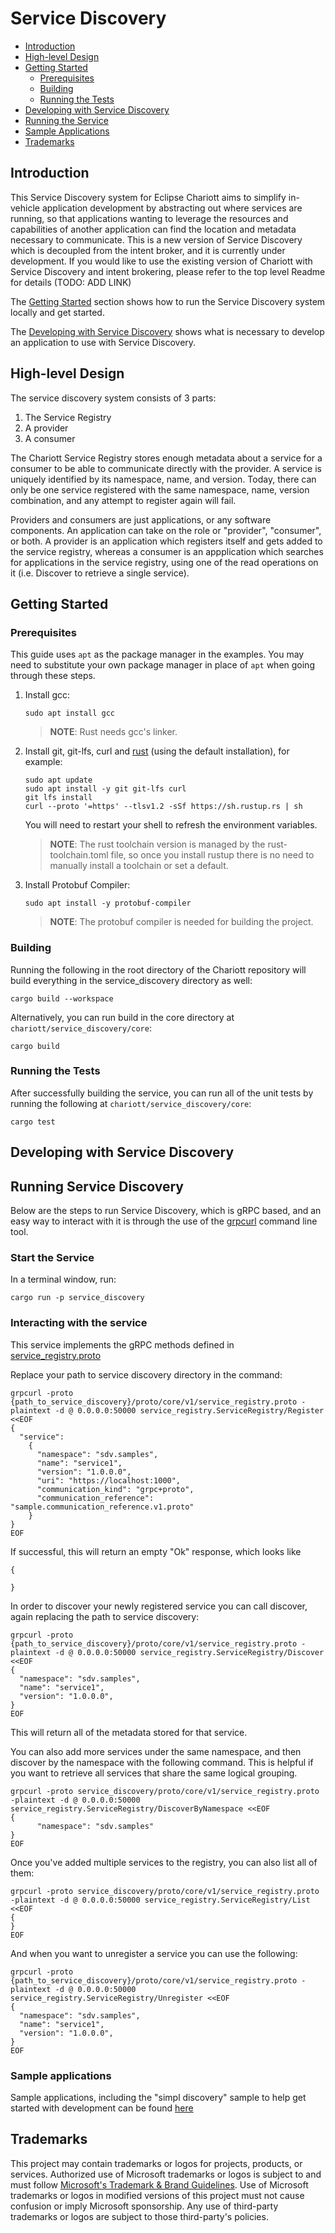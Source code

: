 # Service Discovery

- [Introduction](#introduction)
- [High-level Design](#high-level-design)
- [Getting Started](#getting-started)
  - [Prerequisites](#prerequisites)
  - [Building](#building)
  - [Running the Tests](#running-the-tests)
- [Developing with Service Discovery](#developing-with-service-discovery)
- [Running the Service](#running-the-service)
- [Sample Applications](#sample-applications)
- [Trademarks](#trademarks)

## Introduction 
This Service Discovery system for Eclipse Chariott aims to simplify in-vehicle application development by abstracting out where services are running, so that applications wanting to leverage the resources and capabilities of another application can find the location and metadata necessary to communicate. This is a new version of Service Discovery which is decoupled from the intent broker, and it is currently under development. If you would like to use the existing version of Chariott with Service Discovery and intent brokering, please refer to the top level Readme for details (TODO: ADD LINK)

The [Getting Started](#getting-started) section shows how to run the Service Discovery system locally and get started.

The [Developing with Service Discovery](#developing-with-service-discovery) shows what is necessary to develop an application to use with Service Discovery.

## High-level Design
The service discovery system consists of 3 parts:
1.	The Service Registry
2.	A provider 
3.	A consumer

The Chariott Service Registry stores enough metadata about a service for a consumer to be able to communicate directly with the provider. A service is uniquely identified by its namespace, name, and version. Today, there can only be one service registered with the same namespace, name, version combination, and any attempt to register again will fail.

Providers and consumers are just applications, or any software components. An application can take on the role or "provider", "consumer", or both. A provider is an application which registers itself and gets added to the service registry, whereas a consumer is an appplication which searches for applications in the service registry, using one of the read operations on it (i.e. Discover to retrieve a single service).

## Getting Started 
### Prerequisites
This guide uses `apt` as the package manager in the examples. You may need to substitute your own
package manager in place of `apt` when going through these steps.

1. Install gcc:

    ```shell
    sudo apt install gcc
    ```

    > **NOTE**: Rust needs gcc's linker.

1. Install git, git-lfs, curl and [rust](https://rustup.rs/#) (using the default installation), for example:

    ```shell
    sudo apt update
    sudo apt install -y git git-lfs curl
    git lfs install
    curl --proto '=https' --tlsv1.2 -sSf https://sh.rustup.rs | sh
    ```
    You will need to restart your shell to refresh the environment variables.

    > **NOTE**: The rust toolchain version is managed by the rust-toolchain.toml file, so once you
                install rustup there is no need to manually install a toolchain or set a default.

1. Install Protobuf Compiler:

    ```shell
    sudo apt install -y protobuf-compiler
    ```

    > **NOTE**: The protobuf compiler is needed for building the project.

### Building
Running the following in the root directory of the Chariott repository will build everything in the service_discovery directory as well:

```shell
cargo build --workspace
```

Alternatively, you can run build in the core directory at `chariott/service_discovery/core`:

```shell
cargo build
```

### Running the Tests
After successfully building the service, you can run all of the unit tests by running the following at `chariott/service_discovery/core`:

```shell
cargo test
```

## Developing with Service Discovery

## Running Service Discovery

Below are the steps to run Service Discovery, which is gRPC based,
and an easy way to interact with it is through the use of the
[grpcurl](http://github.com/fullstorydev/grpcurl) command line tool.

### Start the Service

In a terminal window, run: 

```shell
cargo run -p service_discovery
```

### Interacting with the service

This service implements the gRPC methods defined in [service_registry.proto](./proto/core/v1/service_registry.proto)

Replace your path to service discovery directory in the command:

```shell
grpcurl -proto {path_to_service_discovery}/proto/core/v1/service_registry.proto -plaintext -d @ 0.0.0.0:50000 service_registry.ServiceRegistry/Register <<EOF
{
  "service": 
    {
      "namespace": "sdv.samples",
      "name": "service1",
      "version": "1.0.0.0",
      "uri": "https://localhost:1000",
      "communication_kind": "grpc+proto",
      "communication_reference": "sample.communication_reference.v1.proto"
    }    
}
EOF
```

If successful, this will return an empty "Ok" response, which looks like

```shell
{

}
```

In order to discover your newly registered service you can call discover, again replacing the path to service discovery:

```shell
grpcurl -proto {path_to_service_discovery}/proto/core/v1/service_registry.proto -plaintext -d @ 0.0.0.0:50000 service_registry.ServiceRegistry/Discover <<EOF
{
  "namespace": "sdv.samples",
  "name": "service1",
  "version": "1.0.0.0",
}
EOF
```

This will return all of the metadata stored for that service.

You can also add more services under the same namespace, and then discover by the namespace with the following command. This is helpful if you want to retrieve all services that share the same logical grouping.

```shell
grpcurl -proto service_discovery/proto/core/v1/service_registry.proto -plaintext -d @ 0.0.0.0:50000 service_registry.ServiceRegistry/DiscoverByNamespace <<EOF
{
      "namespace": "sdv.samples"
}
EOF
```

Once you've added multiple services to the registry, you can also list all of them:

```shell
grpcurl -proto service_discovery/proto/core/v1/service_registry.proto -plaintext -d @ 0.0.0.0:50000 service_registry.ServiceRegistry/List <<EOF
{
}
EOF
```

And when you want to unregister a service you can use the following:
```shell
grpcurl -proto {path_to_service_discovery}/proto/core/v1/service_registry.proto -plaintext -d @ 0.0.0.0:50000 service_registry.ServiceRegistry/Unregister <<EOF
{
  "namespace": "sdv.samples",
  "name": "service1",
  "version": "1.0.0.0",
}
EOF
```

### Sample applications
Sample applications, including the "simpl discovery" sample to help get started with development can be found [here](./samples/README.md)

## Trademarks

This project may contain trademarks or logos for projects, products, or services. Authorized use of Microsoft
trademarks or logos is subject to and must follow
[Microsoft's Trademark & Brand Guidelines](https://www.microsoft.com/en-us/legal/intellectualproperty/trademarks/usage/general).
Use of Microsoft trademarks or logos in modified versions of this project must not cause confusion or imply Microsoft sponsorship.
Any use of third-party trademarks or logos are subject to those third-party's policies.
